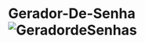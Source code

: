 # Gerador-De-Senha![GeradordeSenhas](https://user-images.githubusercontent.com/107321260/201686545-959d6bcf-7757-4b66-9aff-1bc263beaff7.PNG)
